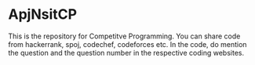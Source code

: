 # ApjNsitCP
This is the repository for Competitve Programming. You can share code from hackerrank, spoj, codechef, codeforces etc. In the code, do mention the question and the question number in the respective coding websites.
